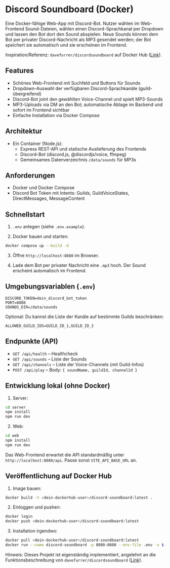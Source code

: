 # Discord Soundboard (Docker)

Eine Docker-fähige Web-App mit Discord-Bot. Nutzer wählen im Web-Frontend Sound-Dateien, wählen einen Discord-Sprachkanal per Dropdown und lassen den Bot dort den Sound abspielen. Neue Sounds können dem Bot per privater Discord-Nachricht als MP3 gesendet werden; der Bot speichert sie automatisch und sie erscheinen im Frontend.

Inspiration/Referenz: `davefurrer/discordsoundboard` auf Docker Hub ([Link](https://hub.docker.com/r/davefurrer/discordsoundboard)).

## Features
- Schönes Web-Frontend mit Suchfeld und Buttons für Sounds
- Dropdown-Auswahl der verfügbaren Discord-Sprachkanäle (guild-übergreifend)
- Discord-Bot joint den gewählten Voice-Channel und spielt MP3-Sounds
- MP3-Uploads via DM an den Bot; automatische Ablage im Backend und sofort im Frontend sichtbar
- Einfache Installation via Docker Compose

## Architektur
- Ein Container (Node.js):
  - Express REST-API und statische Auslieferung des Frontends
  - Discord-Bot (discord.js, @discordjs/voice, ffmpeg)
  - Gemeinsames Datenverzeichnis `/data/sounds` für MP3s

## Anforderungen
- Docker und Docker Compose
- Discord Bot Token mit Intents: Guilds, GuildVoiceStates, DirectMessages, MessageContent

## Schnellstart

1) `.env` anlegen (siehe `.env.example`).

2) Docker bauen und starten:

```bash
docker compose up --build -d
```

3) Öffne `http://localhost:8080` im Browser.

4) Lade dem Bot per privater Nachricht eine `.mp3` hoch. Der Sound erscheint automatisch im Frontend.

## Umgebungsvariablen (`.env`)

```
DISCORD_TOKEN=dein_discord_bot_token
PORT=8080
SOUNDS_DIR=/data/sounds
```

Optional: Du kannst die Liste der Kanäle auf bestimmte Guilds beschränken:

```
ALLOWED_GUILD_IDS=GUILD_ID_1,GUILD_ID_2
```

## Endpunkte (API)
- `GET /api/health` – Healthcheck
- `GET /api/sounds` – Liste der Sounds
- `GET /api/channels` – Liste der Voice-Channels (mit Guild-Infos)
- `POST /api/play` – Body: `{ soundName, guildId, channelId }`

## Entwicklung lokal (ohne Docker)

1) Server:
```bash
cd server
npm install
npm run dev
```

2) Web:
```bash
cd web
npm install
npm run dev
```

Das Web-Frontend erwartet die API standardmäßig unter `http://localhost:8080/api`. Passe sonst `VITE_API_BASE_URL` an.

## Veröffentlichung auf Docker Hub

1) Image bauen:
```bash
docker build -t <dein-dockerhub-user>/discord-soundboard:latest .
```

2) Einloggen und pushen:
```bash
docker login
docker push <dein-dockerhub-user>/discord-soundboard:latest
```

3) Installation irgendwo:
```bash
docker pull <dein-dockerhub-user>/discord-soundboard:latest
docker run --name discord-soundboard -p 8080:8080 --env-file .env -v $(pwd)/data/sounds:/data/sounds -d <dein-dockerhub-user>/discord-soundboard:latest
```

Hinweis: Dieses Projekt ist eigenständig implementiert, angelehnt an die Funktionsbeschreibung von `davefurrer/discordsoundboard` ([Link](https://hub.docker.com/r/davefurrer/discordsoundboard)).





